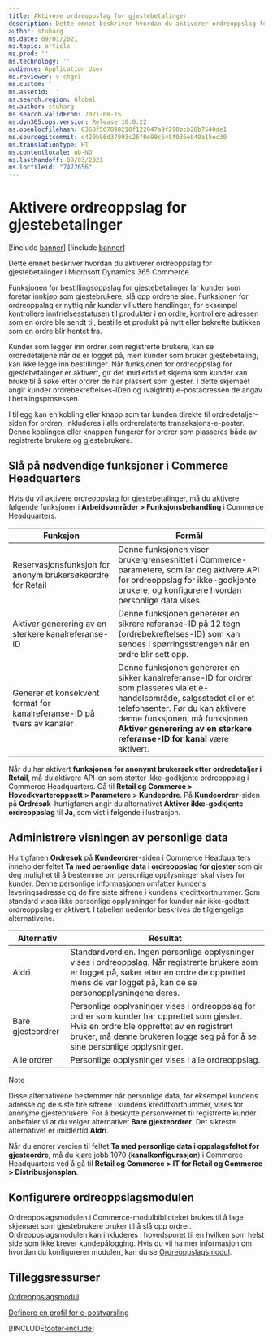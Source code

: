 ```yaml
---
title: Aktivere ordreoppslag for gjestebetalinger
description: Dette emnet beskriver hvordan du aktiverer ordreoppslag for gjestebetalinger i Microsoft Dynamics 365 Commerce.
author: stuharg
ms.date: 09/01/2021
ms.topic: article
ms.prod: ''
ms.technology: ''
audience: Application User
ms.reviewer: v-chgri
ms.custom: ''
ms.assetid: ''
ms.search.region: Global
ms.author: stuharg
ms.search.validFrom: 2021-08-15
ms.dyn365.ops.version: Release 10.0.22
ms.openlocfilehash: 0368f567898210f122047a9f298bcb28b7540de1
ms.sourcegitcommit: d420b96d37093c26f0e99c548f036eb49a15ec30
ms.translationtype: HT
ms.contentlocale: nb-NO
ms.lasthandoff: 09/03/2021
ms.locfileid: "7472656"
---
```

# <a name="enable-order-lookup-for-guest-checkouts"></a>Aktivere ordreoppslag for gjestebetalinger

[!include [banner](includes/banner.md)]
[!include [banner](includes/preview-banner.md)]

Dette emnet beskriver hvordan du aktiverer ordreoppslag for gjestebetalinger i Microsoft Dynamics 365 Commerce.

Funksjonen for bestillingsoppslag for gjestebetalinger lar kunder som foretar innkjøp som gjestebrukere, slå opp ordrene sine. Funksjonen for ordreoppslag er nyttig når kunder vil utføre handlinger, for eksempel kontrollere innfrielsesstatusen til produkter i en ordre, kontrollere adressen som en ordre ble sendt til, bestille et produkt på nytt eller bekrefte butikken som en ordre blir hentet fra.

Kunder som legger inn ordrer som registrerte brukere, kan se ordredetaljene når de er logget på, men kunder som bruker gjestebetaling, kan ikke legge inn bestillinger. Når funksjonen for ordreoppslag for gjestebetalinger er aktivert, gir det imidlertid et skjema som kunder kan bruke til å søke etter ordrer de har plassert som gjester. I dette skjemaet angir kunder ordrebekreftelses-IDen og (valgfritt) e-postadressen de angav i betalingsprosessen.

I tillegg kan en kobling eller knapp som tar kunden direkte til ordredetaljer-siden for ordren, inkluderes i alle ordrerelaterte transaksjons-e-poster. Denne koblingen eller knappen fungerer for ordrer som plasseres både av registrerte brukere og gjestebrukere.

## <a name="turn-on-necessary-features-in-commerce-headquarters"></a>Slå på nødvendige funksjoner i Commerce Headquarters

Hvis du vil aktivere ordreoppslag for gjestebetalinger, må du aktivere følgende funksjoner i **Arbeidsområder \> Funksjonsbehandling** i Commerce Headquarters.

| Funksjon | Formål |
|---------|---------|
| Reservasjonsfunksjon for anonym brukersøkeordre for Retail | Denne funksjonen viser brukergrensesnittet i Commerce-parametere, som lar deg aktivere API for ordreoppslag for ikke-godkjente brukere, og konfigurere hvordan personlige data vises. |
| Aktiver generering av en sterkere kanalreferanse-ID | Denne funksjonen genererer en sikrere referanse-ID på 12 tegn (ordrebekreftelses-ID) som kan sendes i spørringsstrengen når en ordre blir sett opp. |
| Generer et konsekvent format for kanalreferanse-ID på tvers av kanaler | Denne funksjonen genererer en sikker kanalreferanse-ID for ordrer som plasseres via et e-handelsområde, salgsstedet eller et telefonsenter. Før du kan aktivere denne funksjonen, må funksjonen **Aktiver generering av en sterkere referanse-ID for kanal** være aktivert. |

Når du har aktivert **funksjonen for anonymt brukersøk etter ordredetaljer i Retail**, må du aktivere API-en som støtter ikke-godkjente ordreoppslag i Commerce Headquarters. Gå til **Retail og Commerce \> Hovedkvarteroppsett \> Parametere \> Kundeordre**. På **Kundeordrer**-siden på **Ordresøk**-hurtigfanen angir du alternativet **Aktiver ikke-godkjente ordreoppslag** til **Ja**, som vist i følgende illustrasjon.

## <a name="manage-the-display-of-personal-data"></a>Administrere visningen av personlige data

Hurtigfanen **Ordresøk** på **Kundeordrer**-siden i Commerce Headquarters inneholder feltet **Ta med personlige data i ordreoppslag for gjester** som gir deg mulighet til å bestemme om personlige opplysninger skal vises for kunder. Denne personlige informasjonen omfatter kundens leveringsadresse og de fire siste sifrene i kundens kredittkortnummer. Som standard vises ikke personlige opplysninger for kunder når ikke-godtatt ordreoppslag er aktivert. I tabellen nedenfor beskrives de tilgjengelige alternativene.

| Alternativ | Resultat |
|--------|--------|
| Aldri | Standardverdien. Ingen personlige opplysninger vises i ordreoppslag. Når registrerte brukere som er logget på, søker etter en ordre de opprettet mens de var logget på, kan de se personopplysningene deres. |
| Bare gjesteordrer | Personlige opplysninger vises i ordreoppslag for ordrer som kunder har opprettet som gjester. Hvis en ordre ble opprettet av en registrert bruker, må denne brukeren logge seg på for å se sine personlige opplysninger. |
| Alle ordrer | Personlige opplysninger vises i alle ordreoppslag. |

> [!NOTE]
> Disse alternativene bestemmer når personlige data, for eksempel kundens adresse og de siste fire sifrene i kundens kredittkortnummer, vises for anonyme gjestebrukere. For å beskytte personvernet til registrerte kunder anbefaler vi at du velger alternativet **Bare gjesteordrer**. Det sikreste alternativet er imidlertid **Aldri**.

Når du endrer verdien til feltet **Ta med personlige data i oppslagsfeltet for gjesteordre**, må du kjøre jobb 1070 (**kanalkonfigurasjon**) i Commerce Headquarters ved å gå til **Retail og Commerce \> IT for Retail og Commerce \> Distribusjonsplan**.

## <a name="configure-the-order-lookup-module"></a>Konfigurere ordreoppslagsmodulen

Ordreoppslagsmodulen i Commerce-modulbiblioteket brukes til å lage skjemaet som gjestebrukere bruker til å slå opp ordrer. Ordreoppslagsmodulen kan inkluderes i hovedsporet til en hvilken som helst side som ikke krever kundepålogging. Hvis du vil ha mer informasjon om hvordan du konfigurerer modulen, kan du se [Ordreoppslagsmodul](order-lookup-module.md).

## <a name="additional-resources"></a>Tilleggsressurser

[Ordreoppslagsmodul](order-lookup-module.md)

[Definere en profil for e-postvarsling](email-notification-profiles.md)

[!INCLUDE[footer-include](../includes/footer-banner.md)]
